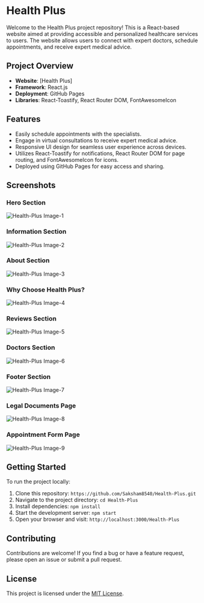# Health Plus

Welcome to the Health Plus project repository! This is a React-based website aimed at providing accessible and personalized healthcare services to users. The website allows users to connect with expert doctors, schedule appointments, and receive expert medical advice.

## Project Overview

- **Website**: [Health Plus]
- **Framework**: React.js
- **Deployment**: GitHub Pages
- **Libraries**: React-Toastify, React Router DOM, FontAwesomeIcon

## Features

- Easily schedule appointments with the specialists.
- Engage in virtual consultations to receive expert medical advice.
- Responsive UI design for seamless user experience across devices.
- Utilizes React-Toastify for notifications, React Router DOM for page routing, and FontAwesomeIcon for icons.
- Deployed using GitHub Pages for easy access and sharing.

## Screenshots

### Hero Section

![Health-Plus Image-1](https://i.postimg.cc/0Q4839KN/Health-Plus-Image1.png)

### Information Section

![Health-Plus Image-2](https://i.postimg.cc/zvRJY4TF/Health-Plus-Image2.png)

### About Section

![Health-Plus Image-3](https://i.postimg.cc/8zGrwbV0/Health-Plus-Image3.png)

### Why Choose Health Plus?

![Health-Plus Image-4](https://i.postimg.cc/fknMz5Kn/Health-Plus-Image4.png)

### Reviews Section

![Health-Plus Image-5](https://i.postimg.cc/xjkHdCRt/Health-Plus-Image5.png)

### Doctors Section

![Health-Plus Image-6](https://i.postimg.cc/8PM6h0xv/Health-Plus-Image6.png)

### Footer Section

![Health-Plus Image-7](https://i.postimg.cc/sftWGrHy/Health-Plus-Image7.png)

### Legal Documents Page

![Health-Plus Image-8](https://i.postimg.cc/FKskXszb/Health-Plus-Image8.png)

### Appointment Form Page

![Health-Plus Image-9](https://i.postimg.cc/2SxLtBk8/Health-Plus-Image9.png)

## Getting Started

To run the project locally:

1. Clone this repository: `https://github.com/Saksham8540/Health-Plus.git`
2. Navigate to the project directory: `cd Health-Plus`
3. Install dependencies: `npm install`
4. Start the development server: `npm start`
5. Open your browser and visit: `http://localhost:3000/Health-Plus`

## Contributing

Contributions are welcome! If you find a bug or have a feature request, please open an issue or submit a pull request.

## License

This project is licensed under the [MIT License](./LICENSE "Project LICENSE").

